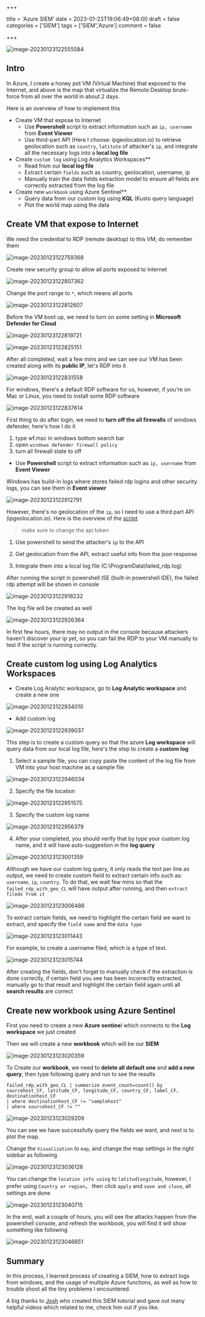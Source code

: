 
+++

title = 'Azure SIEM'
date = 2023-01-23T19:06:49+08:00
draft = false
categories = ['SIEM']
tags = ['SIEM','Azure']
comment = false

+++

![image-20230123122555584](image-20230123122555584.png)

<!--more-->
## Intro

In Azure, I create a honey pot VM (Virtual Machine) that exposed to the Internet, and above is the map that virtualize the Remote Desktop brute-force from all over the world in about 2 days.


Here is an overview of how to implement this

- Create VM that expose to Internet
  - Use **Powershell** script to extract information such as `ip, username` from **Event Viewer**
  - Use third-part API (Here I choose: ipgeolocation.io) to retrieve geolocation such as `country`, `latitute` of attacker's `ip`, and integrate all the necessary logs into a **local log file**
- Create `custom log` using Log Analytics Workspaces** 
  - Read from our **local log file** 
  - Extract certain `fields` such as country, geolocation, username, ip
  - Manually train the data fields extraction model to ensure all fields are correctly extracted from the log file
- Create new `workbook` using Azure Sentinel** 
  - Query data from our custom log using **KQL** (Kusto query language)
  - Plot the world map using the data

## Create VM that expose to Internet

We need the credential to RDP (remote desktop) to this VM, do remember them

![image-20230123122759368](image-20230123122759368.png)

Create new security group to allow all ports exposed to internet

![image-20230123122807362](image-20230123122807362.png)

Change the port range to `*`, which means all ports

![image-20230123122812607](image-20230123122812607.png)

Before the VM boot up, we need to turn on some setting in **Microsoft Defender for Cloud**

![image-20230123122819721](image-20230123122819721.png)

![image-20230123122825151](image-20230123122825151.png)

After all completed, wait a few mins and we can see our VM has been created along with its **public IP**, let's RDP into it

![image-20230123122831558](image-20230123122831558.png)

For windows, there's a default RDP software for us, however, if you're on Mac or Linux, you need to install some RDP software 

![image-20230123122837614](image-20230123122837614.png)

First thing to do after login, we need to **turn off the all firewalls** of windows defender, here's how I do it

1. type wf.msc in windows bottom search bar
2. open `windows defender firewall policy`
3. turn all firewall state to off

- Use **Powershell** script to extract information such as `ip, username` from **Event Viewer**

Windows has build-in logs where stores failed rdp logins and other security logs, you can see them in **Event viewer**

![image-20230123122912791](image-20230123122912791.png)

However, there's no geolocation of the `ip`, so I need to use a third part API (ipgeolocation.io). Here is the overview of the [script](https/github.cojoshmadakorSentinel-LablomaiCustom_Security_Log_Exporter.ps1)

> make sure to change the api token

1. Use powershell to send the attacker's `ip` to the API

2. Get geolocation from the API, extract useful info from the json response

3. Integrate them into a local log file (C:\ProgramData\failed_rdp.log)

After running the script in powershell ISE (built-in powershell IDE), the failed rdp attempt will be shown in console

![image-20230123122918232](image-20230123122918232.png)

The log file will be created as well

![image-20230123122926364](image-20230123122926364.png)

In first few hours, there may no output in the console because attackers haven't discover your ip yet, so you can fail the RDP to your VM manually to test if the script is running correctly.

## Create custom log using Log Analytics Workspaces

- Create Log Analytic workspace, go to **Log Analytic workspace** and create a new one

![image-20230123122934010](image-20230123122934010.png)

- Add custom log

![image-20230123122939037](image-20230123122939037.png)

This step is to create a custom query so that the azure **Log workspace** will query data from our local log file, here's the step to create a **custom log**

1. Select a sample file, you can copy paste the content of the log file from VM into your host machine as a sample file

![image-20230123122946034](image-20230123122946034.png)

2. Specify the file location

![image-20230123122951575](image-20230123122951575.png)

3. Specify the custom log name

![image-20230123122956379](image-20230123122956379.png)

4. After your completed, you should verify that by type your custom log name, and it will have auto-suggestion in the **log query**

![image-20230123123001359](image-20230123123001359.png)

Although we have our custom log query, it only reads the text per line as output, we need to create custom field to extract certain info such as: `username`, `ip`, `country`. To do that, we wait few mins so that the `failed_rdp_with_geo_CL` will have output after running, and then `extract fileds from it`

![image-20230123123006486](image-20230123123006486.png)

To extract certain fields, we need to highlight the certain field we want to extract, and specify the `field name` and the `data type`

![image-20230123123011443](image-20230123123011443.png)

For example, to create a username filed, which is a type of text.

![image-20230123123015744](image-20230123123015744.png)

After creating the fields, don't forget to manually check if the extraction is done correctly, if certain field you see has been incorrectly extracted, manually go to that result and highlight the certain field again until all **search results** are correct

## Create new workbook using Azure Sentinel

First you need to create a new **Azure sentine**l which connects to the **Log workspace** we just created

Then we will create a new **workbook** which will be our **SIEM**

![image-20230123123020359](image-20230123123020359.png)

To Create our **workbook**, we need to **delete all default one** and **add a new query**, then type following query and run to see the results

```
failed_rdp_with_geo_CL | summarize event_count=count() by sourcehost_CF, latitude_CF, longitude_CF, country_CF, label_CF, destinationhost_CF
| where destinationhost_CF != "samplehost"
| where sourcehost_CF != ""
```

![image-20230123123029209](image-20230123123029209.png)

You can see we have successfully query the fields we want, and next is to plot the map.

Change the `Visualization` to `map`, and change the map settings in the right sidebar as following

![image-20230123123036126](image-20230123123036126.png)

You can change the `location info using` to `latitudlongitude`, however, I prefer using `Country or region`， then click `apply` and  `save and close`, all settings are done

![image-20230123123040715](image-20230123123040715.png)

In the end, wait a couple of hours, you will see the attacks happen from the powershell console, and refresh the workbook, you will find it will show something like following

![image-20230123123046651](image-20230123123046651.png)

## Summary

In this process, I learned process of creating a SIEM, how to extract logs from windows, and the usage of multiple Azure functions, as well as how to trouble shoot all the tiny problems I encountered.

A big thanks to [Josh](https/www.youtube.co@JoshMadakor) who created this SIEM tutorial and gave out many helpful videos which related to me, check him out if you like.





